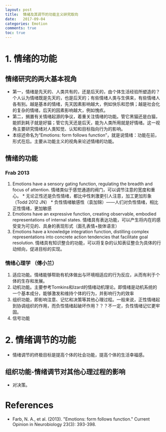 ```yaml
---
layout: post
title:  情绪及其调节的功能主义研究取向
date:   2017-09-04
categories: Emotion
comments: true
toc: true
---
```


# 1. 情绪的功能

## 情绪研究的两大基本视角
* 第一，情绪是先天的、人类共有的，还是后天的，由个体生活经验所塑造的？
  个人认为情绪既是先天的，也是后天的；有些情绪人类与生俱来，有些情绪人各有别。越是基本的情绪，先天因素影响越大，例如快乐和恐惧；越是社会化的复杂的情绪，后天的因素影响越大，例如愧疚。
* 第二，搁置有关情绪起源的争议，着重关注情绪的功能。管它黑猫还是白猫，能抓到耗子就是好猫；管它先天还是后天，能为人类所用就是好情绪。这一视角主要研究情绪对人类知觉、认知和目标指向行为的影响。
* 本综述命名为“Emotions: form follows function”，就是说情绪：功能在前，形式在后。主要从功能主义的视角来论述情绪的功能。

## 情绪的功能

### Frab 2013

1. Emotions have a sensory gating function, regulating the breadth and focus of attention. 情绪类似于感觉通道的阀门，可以调节注意的宽度和重心。
       * 无论正性还是负性情绪，都比中性刺激更引人注意，加工更加形象（Todd 2012 JN）
       * 负性情绪敏感性（袁加锦）——人们对负性情绪，相比正性情绪，更加敏感
2. Emotions have an expressive function, creating observable, embodied representations of internal states. 情绪具有表达功能，可以产生将内在的感受变为可见的、具身的表现形式（面孔表情+肢体语言）
3. Emotions have a knowledge integration function, distilling complex representations into concrete action tendencies that facilitate goal resolution. 情绪具有知识整合的功能，可以将复杂的认知表征整合为具体的行动倾向，促进目标的实现。

### 情绪心理学 （傅小兰）
1. 适应功能。情绪能够帮助有机体做出与环境相适应的行为反应，从而有利于个体的生存和发展。
2. 动机功能。主要参考Tomkins和Izard的情绪动机理论。即情绪是动机系统的一个基本成分，能够激发和维持个体的行为，并影响行为的效率
3. 组织功能，即影响注意、记忆和决策等其他心理过程。一般来说，正性情绪起到协调组织的作用，而负性情绪起破坏作用？？？不一定，负性情绪记忆更牢固。
4. 信号功能

# 2. 情绪调节的功能
* 情绪调节的终极目标是提高个体的社会功能，提高个体的生活幸福感。

## 组织功能-情绪调节对其他心理过程的影响
* 对决策。

# References

* Farb, N. A., et al. (2013). "Emotions: form follows function." Current Opinion in Neurobiology 23(3): 393-398.
